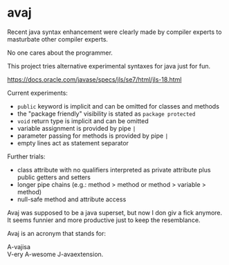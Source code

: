 # avaj


Recent java syntax enhancement were clearly made by compiler experts to masturbate other compiler experts.

No one cares about the programmer.

This project tries alternative experimental syntaxes for java just for fun.

https://docs.oracle.com/javase/specs/jls/se7/html/jls-18.html


Current experiments:
* `public` keyword is implicit and can be omitted for classes and methods
* the "package friendly" visibility is stated as `package protected`
* `void` return type is implicit and can be omitted
* variable assignment is provided by pipe `|`
* parameter passing for methods is provided by pipe `|` 
* empty lines act as statement separator

Further trials:
* class attribute with no qualifiers interpreted as private attribute plus public getters and setters
* longer pipe chains (e.g.: method > method or method > variable > method)
* null-safe method and attribute access

Avaj was supposed to be a java superset, but now I don giv a fick anymore. It seems funnier and more productive just to keep the resemblance.

Avaj is an acronym that stands for:

A-vajisa  
V-ery
A-wesome
J-avaextension.




 
